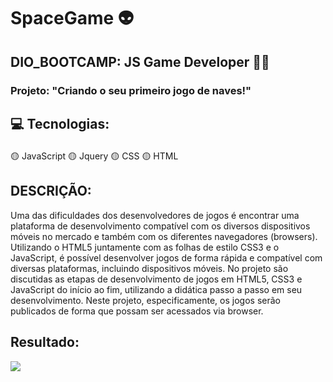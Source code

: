 # SpaceGame 👽

## **DIO_BOOTCAMP: JS Game Developer**  👩‍💻

### Projeto: "Criando o seu primeiro jogo de naves!"

## 💻 Tecnologias: <p>
🟡 JavaScript 
🟡 Jquery 
🟡 CSS 
🟡 HTML 

## DESCRIÇÃO:


Uma das dificuldades dos desenvolvedores de jogos é encontrar uma plataforma de desenvolvimento compatível com os diversos dispositivos móveis no mercado e também com os diferentes navegadores (browsers). Utilizando o HTML5 juntamente com as folhas de estilo CSS3 e o JavaScript, é possível desenvolver jogos de forma rápida e compatível com diversas plataformas, incluindo dispositivos móveis. No projeto são discutidas as etapas de desenvolvimento de jogos em HTML5, CSS3 e JavaScript do início ao fim, utilizando a didática passo a passo em seu desenvolvimento. Neste projeto, especificamente, os jogos serão publicados de forma que possam ser acessados via browser.
  
  
## Resultado:
  
 ![](https://github.com/bert1307/SpaceGame/blob/main/img/spaceGIf.gif)
